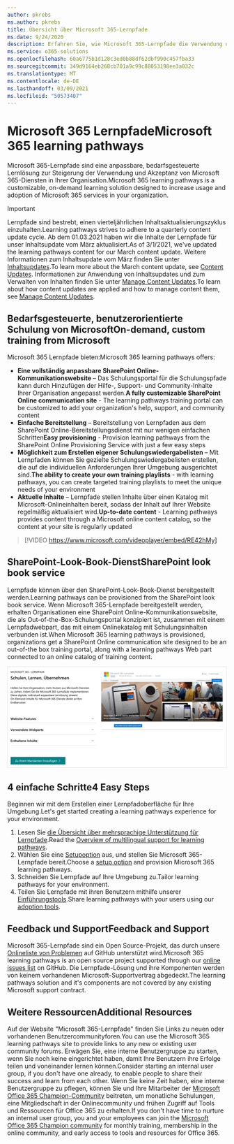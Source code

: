 ```yaml
---
author: pkrebs
ms.author: pkrebs
title: Übersicht über Microsoft 365-Lernpfade
ms.date: 9/24/2020
description: Erfahren Sie, wie Microsoft 365-Lernpfade die Verwendung und Akzeptanz von Microsoft 365-Diensten in Ihrer Organisation beschleunigen können. Lernpfade umfassen ein benutzerdefiniertes SharePoint Online-Webpart und eine moderne Schulungswebsite zur SharePoint Online-Kommunikation, die problemlos für Ihren Microsoft 365-Mandanten bereitgestellt werden kann.
ms.service: o365-solutions
ms.openlocfilehash: 60a6775b1d128c3ed0b88df62dbf990c457fba33
ms.sourcegitcommit: 349d9164eb268cb701a9c99c88053198ee3a032c
ms.translationtype: MT
ms.contentlocale: de-DE
ms.lasthandoff: 03/09/2021
ms.locfileid: "50573407"
---
```

# <a name="microsoft-365-learning-pathways"></a><span data-ttu-id="61091-104">Microsoft 365 Lernpfade</span><span class="sxs-lookup"><span data-stu-id="61091-104">Microsoft 365 learning pathways</span></span> 
<span data-ttu-id="61091-105">Microsoft 365-Lernpfade sind eine anpassbare, bedarfsgesteuerte Lernlösung zur Steigerung der Verwendung und Akzeptanz von Microsoft 365-Diensten in Ihrer Organisation.</span><span class="sxs-lookup"><span data-stu-id="61091-105">Microsoft 365 learning pathways is a customizable, on-demand learning solution designed to increase usage and adoption of Microsoft 365 services in your organization.</span></span>    

> [!IMPORTANT]
> <span data-ttu-id="61091-106">Lernpfade sind bestrebt, einen vierteljährlichen Inhaltsaktualisierungszyklus einzuhalten.</span><span class="sxs-lookup"><span data-stu-id="61091-106">Learning pathways strives to adhere to a quarterly content update cycle.</span></span> <span data-ttu-id="61091-107">Ab dem 01.03.2021 haben wir die Inhalte der Lernpfade für unser Inhaltsupdate vom März aktualisiert.</span><span class="sxs-lookup"><span data-stu-id="61091-107">As of 3/1/2021, we've updated the learning pathways content for our March content update.</span></span> <span data-ttu-id="61091-108">Weitere Informationen zum Inhaltsupdate vom März finden Sie unter [Inhaltsupdates](custom_contentupdates.md).</span><span class="sxs-lookup"><span data-stu-id="61091-108">To learn more about the March content update, see [Content Updates](custom_contentupdates.md).</span></span> <span data-ttu-id="61091-109">Informationen zur Anwendung von Inhaltsupdates und zum Verwalten von Inhalten finden Sie unter [Manage Content Updates](custom_contentupdatesmanage.md).</span><span class="sxs-lookup"><span data-stu-id="61091-109">To learn about how content updates are applied and how to manage content them, see [Manage Content Updates](custom_contentupdatesmanage.md).</span></span>  

## <a name="on-demand-custom-training-from-microsoft"></a><span data-ttu-id="61091-110">Bedarfsgesteuerte, benutzerorientierte Schulung von Microsoft</span><span class="sxs-lookup"><span data-stu-id="61091-110">On-demand, custom training from Microsoft</span></span>

<span data-ttu-id="61091-111">Microsoft 365 Lernpfade bieten:</span><span class="sxs-lookup"><span data-stu-id="61091-111">Microsoft 365 learning pathways offers:</span></span>

- <span data-ttu-id="61091-112">**Eine vollständig anpassbare SharePoint Online-Kommunikationswebsite** – Das Schulungsportal für die Schulungspfade kann durch Hinzufügen der Hilfe-, Support- und Community-Inhalte Ihrer Organisation angepasst werden.</span><span class="sxs-lookup"><span data-stu-id="61091-112">**A fully customizable SharePoint Online communication site** - The learning pathways training portal can be customized to add your organization's help, support, and community content</span></span>
- <span data-ttu-id="61091-113">**Einfache Bereitstellung** – Bereitstellung von Lernpfaden aus dem SharePoint Online-Bereitstellungsdienst mit nur wenigen einfachen Schritten</span><span class="sxs-lookup"><span data-stu-id="61091-113">**Easy provisioning** - Provision learning pathways from the SharePoint Online Provisioning Service with just a few easy steps</span></span>
- <span data-ttu-id="61091-114">**Möglichkeit zum Erstellen eigener Schulungswiedergabelisten** – Mit Lernpfaden können Sie gezielte Schulungswiedergabelisten erstellen, die auf die individuellen Anforderungen Ihrer Umgebung ausgerichtet sind.</span><span class="sxs-lookup"><span data-stu-id="61091-114">**The ability to create your own training playlists** - with learning pathways, you can create targeted training playlists to meet the unique needs of your environment</span></span>
- <span data-ttu-id="61091-115">**Aktuelle Inhalte** – Lernpfade stellen Inhalte über einen Katalog mit Microsoft-Onlineinhalten bereit, sodass der Inhalt auf Ihrer Website regelmäßig aktualisiert wird.</span><span class="sxs-lookup"><span data-stu-id="61091-115">**Up-to-date content** - Learning pathways provides content through a Microsoft online content catalog, so the content at your site is regularly updated</span></span>

> [!VIDEO https://www.microsoft.com/videoplayer/embed/RE42hMy]

## <a name="sharepoint-look-book-service"></a><span data-ttu-id="61091-116">SharePoint-Look-Book-Dienst</span><span class="sxs-lookup"><span data-stu-id="61091-116">SharePoint look book service</span></span>
<span data-ttu-id="61091-117">Lernpfade können über den SharePoint-Look-Book-Dienst bereitgestellt werden.</span><span class="sxs-lookup"><span data-stu-id="61091-117">Learning pathways can be provisioned from the SharePoint look book service.</span></span> <span data-ttu-id="61091-118">Wenn Microsoft 365-Lernpfade bereitgestellt werden, erhalten Organisationen eine SharePoint Online-Kommunikationswebsite, die als Out-of-the-Box-Schulungsportal konzipiert ist, zusammen mit einem Lernpfadwebpart, das mit einem Onlinekatalog mit Schulungsinhalten verbunden ist.</span><span class="sxs-lookup"><span data-stu-id="61091-118">When Microsoft 365 learning pathways is provisioned, organizations get a SharePoint Online communication site designed to be an out-of-the box training portal, along with a learning pathways Web part connected to an online catalog of training content.</span></span> 

![SharePoint-Look-Book-Bereitstellungsseite](media/cg-provision.png)

## <a name="4-easy-steps"></a><span data-ttu-id="61091-120">4 einfache Schritte</span><span class="sxs-lookup"><span data-stu-id="61091-120">4 Easy Steps</span></span>
<span data-ttu-id="61091-121">Beginnen wir mit dem Erstellen einer Lernpfadoberfläche für Ihre Umgebung.</span><span class="sxs-lookup"><span data-stu-id="61091-121">Let's get started creating a learning pathways experience for your environment.</span></span>
1. <span data-ttu-id="61091-122">Lesen Sie [die Übersicht über mehrsprachige Unterstützung für Lernpfade](custom_overview_ml.md).</span><span class="sxs-lookup"><span data-stu-id="61091-122">Read the [Overview of multilingual support for learning pathways](custom_overview_ml.md).</span></span> 
2. <span data-ttu-id="61091-123">Wählen Sie eine [Setupoption](custom_setupoptions.md) aus, und stellen Sie Microsoft 365-Lernpfade bereit.</span><span class="sxs-lookup"><span data-stu-id="61091-123">Choose a [setup option](custom_setupoptions.md) and provision Microsoft 365 learning pathways.</span></span>  
3. <span data-ttu-id="61091-124">Schneiden Sie Lernpfade auf Ihre Umgebung zu.</span><span class="sxs-lookup"><span data-stu-id="61091-124">Tailor learning pathways for your environment.</span></span>
4. <span data-ttu-id="61091-125">Teilen Sie Lernpfade mit ihren Benutzern mithilfe unserer [Einführungstools](driveadoption.md).</span><span class="sxs-lookup"><span data-stu-id="61091-125">Share learning pathways with your users using our [adoption tools](driveadoption.md).</span></span>

## <a name="feedback-and-support"></a><span data-ttu-id="61091-126">Feedback und Support</span><span class="sxs-lookup"><span data-stu-id="61091-126">Feedback and Support</span></span>

<span data-ttu-id="61091-127">Microsoft 365-Lernpfade sind ein Open Source-Projekt, das durch unsere [Onlineliste von Problemen](https://aka.ms/CustomLearningHelp) auf GitHub unterstützt wird.</span><span class="sxs-lookup"><span data-stu-id="61091-127">Microsoft 365 learning pathways is an open source project supported through our [online issues list](https://aka.ms/CustomLearningHelp) on GitHub.</span></span> <span data-ttu-id="61091-128">Die Lernpfade-Lösung und ihre Komponenten werden von keinem vorhandenen Microsoft-Supportvertrag abgedeckt.</span><span class="sxs-lookup"><span data-stu-id="61091-128">The learning pathways solution and it's components are not covered by any existing Microsoft support contract.</span></span>  

## <a name="additional-resources"></a><span data-ttu-id="61091-129">Weitere Ressourcen</span><span class="sxs-lookup"><span data-stu-id="61091-129">Additional Resources</span></span>
<span data-ttu-id="61091-130">Auf der Website "Microsoft 365-Lernpfade" finden Sie Links zu neuen oder vorhandenen Benutzercommunityforen.</span><span class="sxs-lookup"><span data-stu-id="61091-130">You can use the Microsoft 365 learning pathways site to provide links to any new or existing user community forums.</span></span> <span data-ttu-id="61091-131">Erwägen Sie, eine interne Benutzergruppe zu starten, wenn Sie noch keine eingerichtet haben, damit Ihre Benutzern ihre Erfolge teilen und voneinander lernen können.</span><span class="sxs-lookup"><span data-stu-id="61091-131">Consider starting an internal user group, if you don't have one already, to enable people to share their success and learn from each other.</span></span>  <span data-ttu-id="61091-132">Wenn Sie keine Zeit haben, eine interne Benutzergruppe zu pflegen, können Sie und Ihre Mitarbeiter der [Microsoft Office 365 Champion-Community](https://aka.ms/O365Champions) beitreten, um monatliche Schulungen, eine Mitgliedschaft in der Onlinecommunity und frühen Zugriff auf Tools und Ressourcen für Office 365 zu erhalten.</span><span class="sxs-lookup"><span data-stu-id="61091-132">If you don't have time to nurture an internal user group, you and your employees can join the [Microsoft Office 365 Champion community](https://aka.ms/O365Champions) for monthly training, membership in the online community, and early access to tools and resources for Office 365.</span></span>